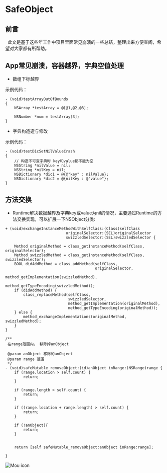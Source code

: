 # SafeObject

## 前言

    此文是基于这些年工作中项目里面常见崩溃的一些总结，整理出来方便查阅，希望对大家都有所帮助。


## App常见崩溃，容器越界，字典空值处理

* 数组下标越界

示例代码：

```objc       
- (void)testArrayOutOfBounds
{
    NSArray *testArray = @[@1,@2,@3];
    
    NSNumber *num = testArray[3];
}
```

* 字典构造造与修改

示例代码：

```objc       
- (void)testDicSetNilValueCrash
{
    // 构造不可变字典时 key和value都不能为空
    NSString *nilValue = nil;
    NSString *nilKey = nil;
    NSDictionary *dic1 = @{@"key" : nilValue};
    NSDictionary *dic2 = @{nilKey : @"value"};
}

```

## 方法交换

* Runtime解决数据越界及字典key或value为nil的情况，主要通过Runtime的方法交换实现，可以扩展一下NSObject分类:
    

```objc       
+ (void)exchangeInstanceMethodWithSelfClass:(Class)selfClass
                           originalSelector:(SEL)originalSelector
                           swizzledSelector:(SEL)swizzledSelector {
    
    Method originalMethod = class_getInstanceMethod(selfClass, originalSelector);
    Method swizzledMethod = class_getInstanceMethod(selfClass, swizzledSelector);
    BOOL didAddMethod = class_addMethod(selfClass,
                                        originalSelector,
                                        method_getImplementation(swizzledMethod),
                                        method_getTypeEncoding(swizzledMethod));
    if (didAddMethod) {
        class_replaceMethod(selfClass,
                            swizzledSelector,
                            method_getImplementation(originalMethod),
                            method_getTypeEncoding(originalMethod));
    } else {
        method_exchangeImplementations(originalMethod, swizzledMethod);
    }
}

```

```objc
/**
 在range范围内， 移除掉anObject
 
 @param anObject 移除的anObject
 @param range 范围
 */
- (void)safeMutable_removeObject:(id)anObject inRange:(NSRange)range {
    if (range.location > self.count) {
        return;
    }
    
    if (range.length > self.count) {
        return;
    }
    
    if ((range.location + range.length) > self.count) {
        return;
    }
    
    if (!anObject){
        return;
    }
    
    
    return [self safeMutable_removeObject:anObject inRange:range];
    
}
```

![Mou icon](https://github.com/MrLujh/Fastlane--Packaging/blob/master/111.gif)


